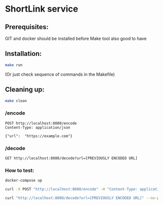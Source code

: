 # ShortLink service

## Prerequisites:
GIT and docker should be installed before
Make tool also good to have

## Installation:
```bash
make run
```

(Or just check sequence of commands in the Makefile)

## Cleaning up:
```bash
make clean
```


### /encode
```http request
POST http://localhost:8080/encode
Content-Type: application/json

{"url":  "https://example.com"}
```

### /decode
```http request
GET http://localhost:8080/decode?url=[PREVIOUSLY ENCODED URL]
```

### How to test:
```bash
docker-compose up
```
```bash
curl -X POST "http://localhost:8080/encode" -H "Content-Type: application/json" -d '{"url": "https://example.com"}' --no-progress-meter | jq
```
```bash
curl "http://localhost:8080/decode?url=[PREVIOUSLY ENCODED URL]" --no-progress-meter | jq
```
